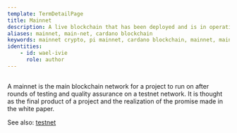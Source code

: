 ```yaml
---
template: TermDetailPage
title: Mainnet
description: A live blockchain that has been deployed and is in operation.
aliases: mainnet, main-net, cardano blockchain
keywords: mainnet crypto, pi mainnet, cardano blockchain, mainnet, main-net, testnet, mainnet meaning
identities: 
    - id: wael-ivie
      role: author
---
```

##

A mainnet is the main blockchain network for a project to run on after rounds of testing and quality assurance on a testnet network. It is thought as the final product of a project and the realization of the promise made in the white paper.

See also: [testnet](/en/terms/testnet.md)
